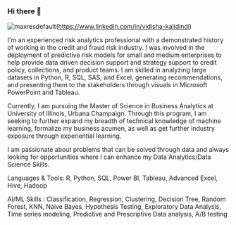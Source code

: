### Hi there 👋 

![maxresdefault](https://user-images.githubusercontent.com/94168098/200147864-407b22d3-b4c2-491d-9b47-f259c99b7382.jpg)(https://www.linkedin.com/in/vidisha-kalidindi)


I'm an experienced risk analytics professional with a demonstrated history of working in the credit and fraud risk industry. I was involved in the deployment of predictive risk models for small and medium enterprises to help provide data driven decision support and strategy support to credit policy, collections, and product teams. I am skilled in analyzing large datasets in Python, R, SQL, SAS, and Excel, generating recommendations, and presenting them to the stakeholders through visuals in Microsoft PowerPoint and Tableau.

Currently, I am pursuing the Master of Science in Business Analytics at University of Illinois, Urbana Champaign. Through this program, I am seeking to further expand my breadth of technical knowledge of machine learning, formalize my business acumen, as well as get further industry exposure through experiential learning.

I am passionate about problems that can be solved through data and always looking for opportunities where I can enhance my Data Analytics/Data Science Skills.

Languages & Tools:
R, Python, SQL, Power BI, Tableau, Advanced Excel, Hive, Hadoop

AI/ML Skills : 
Classification, Regression, Clustering, Decision Tree, Random Forest, KNN, Naive Bayes, Hypothesis Testing, 
Exploratory Data Analysis, Time series modeling, Predictive and Prescriptive Data analysis, A/B testing



<!--
**vidishakalidindi/vidishakalidindi** is a ✨ _special_ ✨ repository because its `README.md` (this file) appears on your GitHub profile.

Here are some ideas to get you started:

- 🔭 I’m currently working on ...![maxresdefault](https://user-images.githubusercontent.com/94168098/200147879-863c7e5f-cc62-426c-b3a8-c20eaea528a1.jpg)

- 🌱 I’m currently learning ...
- 👯 I’m looking to collaborate on ...
- 🤔 I’m looking for help with ...
- 💬 Ask me about ...
- 📫 How to reach me: ...
- 😄 Pronouns: ...
- ⚡ Fun fact: ...
-->
